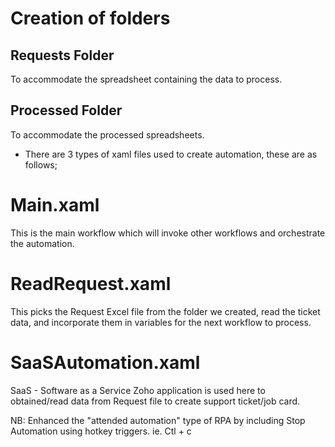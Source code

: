 
# Creation of folders

## Requests Folder

To accommodate the spreadsheet containing the data to process.

## Processed Folder

To accommodate the processed spreadsheets.

* There are 3 types of xaml files used to create automation, these are as follows;

# Main.xaml

This is the main workflow which will invoke other workflows and orchestrate the automation.

# ReadRequest.xaml

This picks the Request Excel file from the folder we created, read the ticket data, and incorporate them in variables for the next workflow to process.

# SaaSAutomation.xaml

SaaS - Software as a Service Zoho application is used here to obtained/read data from Request file to create support ticket/job card.

NB: Enhanced the "attended automation" type of RPA by including Stop Automation using hotkey triggers. ie. Ctl + c
